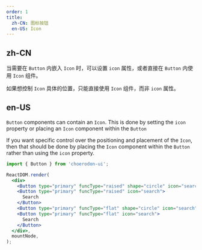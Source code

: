 ```yaml
---
order: 1
title:
  zh-CN: 图标按钮
  en-US: Icon
---
```


## zh-CN

当需要在 `Button` 内嵌入 `Icon` 时，可以设置 `icon` 属性，或者直接在 `Button` 内使用 `Icon` 组件。

如果想控制 `Icon` 具体的位置，只能直接使用 `Icon` 组件，而非 `icon` 属性。

## en-US

`Button` components can contain an `Icon`. This is done by setting the `icon` property or placing an `Icon` component within the `Button`

If you want specific control over the positioning and placement of the `Icon`, then that should be done by placing the `Icon` component within the `Button` rather than using the `icon` property.

```jsx
import { Button } from 'choerodon-ui';

ReactDOM.render(
  <div>
    <Button type="primary" funcType="raised" shape="circle" icon="search" />
    <Button type="primary" funcType="raised" icon="search">
      Search
    </Button>
    <Button type="primary" funcType="flat" shape="circle" icon="search" />
    <Button type="primary" funcType="flat" icon="search">
      Search
    </Button>
  </div>,
  mountNode,
);
```

